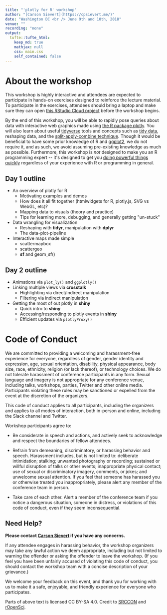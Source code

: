 ```yaml
---
title: "'plotly for R' workshop"
author: "[Carson Sievert](https://cpsievert.me/)"
date: "Washington DC <br /> June 9th and 10th, 2018"
venue: ""
recording: "none"
output: 
  tufte::tufte_html:
    keep_md: true
    mathjax: null
    css: main.css
    self_contained: false
---
```





# About the workshop

This workshop is highly interactive and attendees are expected to participate in hands-on exercises designed to reinforce the lecture material. To participate in the exercises, attendees should bring a laptop and make sure they can open [this RStudio Cloud project](https://rstudio.cloud/project/14090) before the workshop begins.

By the end of this workshop, you will be able to rapidly pose queries about data with interactive web graphics made using [the R package plotly](https://plot.ly/r/). You will also learn about useful [tidyverse](https://www.tidyverse.org/) tools and concepts such as [tidy data](https://cran.r-project.org/web/packages/tidyr/vignettes/tidy-data.html), reshaping data, and the [split-apply-combine technique](https://www.jstatsoft.org/article/view/v040i01). Though it would be beneficial to have some prior knowledge of R and [ggplot2](http://ggplot2.tidyverse.org/), we do not require it, and as such, we avoid assuming pre-existing knowledge as much as possible. Furthermore, this workshop is _not_ designed to make you an R programming expert -- it's designed to get you [doing powerful things quickly](http://varianceexplained.org/r/teach-hard-way/) regardless of your experience with R or programming in general.

## Day 1 outline

* An overview of plotly for R
    * Motivating examples and demos
    * How does it all fit together (htmlwidgets for R, plotly.js, SVG vs WebGL, etc)?
    * Mapping data to visuals (theory and practice)
    * Tips for learning more, debugging, and generally getting "un-stuck"
* Data wrangling for visualization
    * Reshaping with **tidyr**, manipulation with **dplyr**
    * The data-plot-pipeline
* Interactive maps made simple
    * scattermapbox
    * scattergeo
    * **sf** and geom_sf()

## Day 2 outline

* Animations via `plot_ly()` and `ggplotly()`
* Linking multiple views via **crosstalk**
    * Highlighting via direct/indirect manipulation
    * Filtering via indirect manipulation
* Getting the most of out plotly in **shiny**
    * Quick intro to **shiny**
    * Accessing/responding to plotly events in **shiny**
    * Efficient updates via `plotlyProxy()`

# Code of Conduct

We are committed to providing a welcoming and harassment-free experience for everyone, regardless of gender, gender identity and expression, age, sexual orientation, disability, physical appearance, body size, race, ethnicity, religion (or lack thereof), or technology choices. We do not tolerate harassment of conference participants in any form. Sexual language and imagery is not appropriate for any conference venue, including talks, workshops, parties, Twitter and other online media. Participants violating these rules may be sanctioned or expelled from the event at the discretion of the organizers.

This code of conduct applies to all participants, including the organizers and applies to all modes of interaction, both in-person and online, including the Slack channel and Twitter.

Workshop participants agree to:

* Be considerate in speech and actions, and actively seek to acknowledge and respect the boundaries of fellow attendees.

* Refrain from demeaning, discriminatory, or harassing behavior and speech. Harassment includes, but is not limited to: deliberate intimidation; stalking; unwanted photography or recording; sustained or willful disruption of talks or other events; inappropriate physical contact; use of sexual or discriminatory imagery, comments, or jokes; and unwelcome sexual attention. If you feel that someone has harassed you or otherwise treated you inappropriately, please alert any member of the conference team in person.

* Take care of each other. Alert a member of the conference team if you notice a dangerous situation, someone in distress, or violations of this code of conduct, even if they seem inconsequential.

## Need Help?

<b>Please contact [Carson Sievert](mailto:cpsievert1@gmail.com) if you have any concerns.</b>

If any attendee engages in harassing behavior, the workshop organizers may take any lawful action we deem appropriate, including but not limited to warning the offender or asking the offender to leave the workshop. (If you feel you have been unfairly accused of violating this code of conduct, you should contact the workshop team with a concise description of your grievance.)

We welcome your feedback on this event, and thank you for working with us to make it a safe, enjoyable, and friendly experience for everyone who participates.

Parts of above text is licensed CC BY-SA 4.0. Credit to [SRCCON](https://srccon.org) and [rOpenSci](http://textworkshop17.ropensci.org/).
